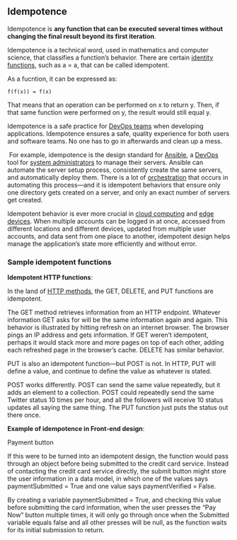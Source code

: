 ## Idempotence

Idempotence is **any function that can be executed several times without changing the final result beyond its first iteration**.



Idempotence is a technical word, used in mathematics and computer science, that classifies a function’s behavior. There are certain [identity functions](https://en.wikipedia.org/wiki/Identity_function), such as a = a, that can be called idempotent.

As a fucntion, it can be expressed as:

```
f(f(x)) = f(x)
```

That means that an operation can be performed on x to return y. Then, if that same function were performed on y, the result would still equal y.



Idempotence is a safe practice for [DevOps teams](https://www.bmc.com/blogs/devops-culture/) when developing applications. Idempotence ensures a safe, quality experience for both users and software teams. No one has to go in afterwards and clean up a mess.

​	For example, idempotence is the design standard for [Ansible](https://www.ansible.com/), a [DevOps](https://www.bmc.com/blogs/devops-basics-introduction/) tool for [system administrators](https://www.bmc.com/blogs/sysadmin-role-responsibilities-salary/) to manage their servers. Ansible can automate the server setup process, consistently create the same servers, and automatically deploy them. There is a lot of [orchestration](https://www.bmc.com/blogs/workflow-orchestration/) that occurs in automating this process—and it is idempotent behaviors that ensure only one directory gets created on a server, and only an exact number of servers get created.

Idempotent behavior is ever more crucial in [cloud computing](https://www.bmc.com/blogs/advantages-benefits-cloud-computing/) and [edge devices](https://www.bmc.com/blogs/edge-computing/). When multiple accounts can be logged in at once, accessed from different locations and different devices, updated from multiple user accounts, and data sent from one place to another, idempotent design helps manage the application’s state more efficiently and without error.



### Sample idempotent functions



**Idempotent HTTP functions**:

In the land of [HTTP methods](https://www.bmc.com/blogs/rest-vs-crud-whats-the-difference/), the GET, DELETE, and PUT functions are idempotent.

The GET method retrieves information from an HTTP endpoint. Whatever information GET asks for will be the same information again and again. This behavior is illustrated by hitting refresh on an internet browser. The browser pings an IP address and gets information. If GET weren’t idempotent, perhaps it would stack more and more pages on top of each other, adding each refreshed page in the browser’s cache. DELETE has similar behavior.

PUT is also an idempotent function—but POST is not. In HTTP, PUT will define a value, and continue to define the value as whatever is stated.

POST works differently. POST can send the same value repeatedly, but it adds an element to a collection. POST could repeatedly send the same Twitter status 10 times per hour, and all the followers will receive 10 status updates all saying the same thing. The PUT function just puts the status out there once.



**Example of idempotence in Front-end design**:

Payment button

If this were to be turned into an idempotent design, the function would pass through an object before being submitted to the credit card service. Instead of contacting the credit card service directly, the submit button might store the user information in a data model, in which one of the values says paymentSubmitted = True and one value says paymentVerified = False.

By creating a variable paymentSubmitted = True, and checking this value before submitting the card information, when the user presses the “Pay Now” button multiple times, it will only go through once when the Submitted variable equals false and all other presses will be null, as the function waits for its initial submission to return.











